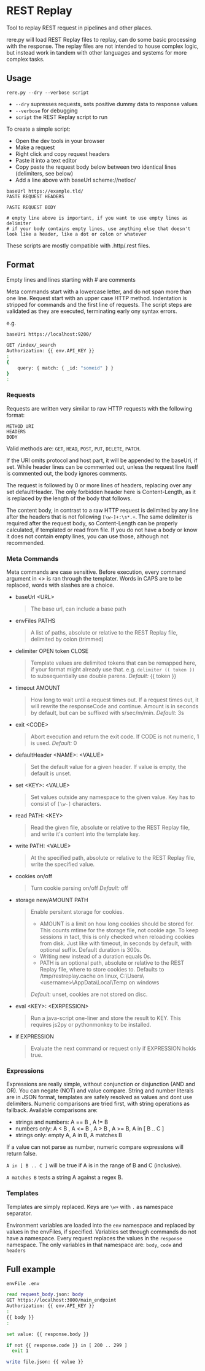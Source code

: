 # REST Replay

Tool to replay REST request in pipelines and other places.

rere.py will load REST Replay files to replay, can do some basic processing with the response.
The replay files are not intended to house complex logic, but instead work in tandem with other languages and systems for more complex tasks.

## Usage

`rere.py --dry --verbose script`

* `--dry` supresses requests, sets positive dummy data to response values
* `--verbose` for debugging
* `script` the REST Replay script to run

To create a simple script:
* Open the dev tools in your browser
* Make a request
* Right click and copy request headers
* Paste it into a text editor
* Copy paste the request body below between two identical lines (delimiters, see below)
* Add a line above with baseUrl scheme://netloc/

```
baseUrl https://example.tld/
PASTE REQUEST HEADERS

PASTE REQUEST BODY

# empty line above is important, if you want to use empty lines as delimiter
# if your body contains empty lines, use anything else that doesn't look like a header, like a dot or colon or whatever
```

These scripts are mostly compatible with .http/.rest files.

## Format

Empty lines and lines starting with # are comments

Meta commands start with a lowercase letter, and do not span more than one line. Request start with an upper case HTTP method.
Indentation is stripped for commands and the first line of requests.
The script steps are validated as they are executed, terminating early ony syntax errors.

e.g.
```bash
baseUri https://localhost:9200/

GET /index/_search
Authorization: {{ env.API_KEY }}
:
{
    query: { match: { _id: "someid" } }
}
:
```

### Requests

Requests are written very similar to raw HTTP requests with the following format:

```
METHOD URI
HEADERS
BODY
```

Valid methods are: `GET`, `HEAD`, `POST`, `PUT`, `DELETE`, `PATCH`.

If the URI omits protocol and host part, it will be appended to the baseUri, if set. While header lines can be commented out, unless the request line itself is commented out, the body ignores comments.

The request is followed by 0 or more lines of headers, replacing over any set defaultHeader. The only forbidden header here is Content-Length, as it is replaced by the length of the body that follows.

The content body, in contrast to a raw HTTP request is delimited by any line after the headers that is not following `[\w-]+:\s*.+`.
The same delimiter is required after the request body, so Content-Length can be properly calculated, if templated or read from file.
If you do not have a body or know it does not contain empty lines, you can use those, although not recommended.

### Meta Commands

Meta commands are case sensitive. Before execution, every command argument in \<> is ran through the templater. Words in CAPS are to be replaced, words with slashes are a choice.

* baseUrl \<URL>
  > The base url, can include a base path
* envFiles PATHS
  > A list of paths, absolute or relative to the REST Replay file, delimited by colon (trimmed)
* delimiter OPEN token CLOSE
  > Template values are delimited tokens that can be remapped here, if your format might already use that.
  > e.g. `delimiter (( token ))` to subsequentially use double parens.
  > *Default:* {{ token }}
* timeout AMOUNT
  > How long to wait until a request times out. If a request times out, it will rewrite the responseCode and continue.
  > Amount is in seconds by default, but can be suffixed with s/sec/m/min.
  > *Default:* 3s
* exit \<CODE>
  > Abort execution and return the exit code. If CODE is not numeric, 1 is used.
  > *Default:* 0
* defaultHeader \<NAME>: \<VALUE>
  > Set the default value for a given header. If value is empty, the default is unset.
* set \<KEY>: \<VALUE>
  > Set values outside any namespace to the given value. Key has to consist of `[\w-]` characters.
* read PATH: \<KEY>
  > Read the given file, absolute or relative to the REST Replay file, and write it's content into the template key.
* write PATH: \<VALUE>
  > At the specified path, absolute or relative to the REST Replay file, write the specified value.
* cookies on/off
  > Turn cookie parsing on/off
  > *Default:* off
* storage new/AMOUNT PATH
  > Enable persitent storage for cookies.
  > * AMOUNT is a limit on how long cookies should be stored for.
  >   This counts mtime for the storage file, not cookie age. To keep sessions in tact, this is only checked when reloading cookies from disk.
  >   Just like with timeout, in seconds by default, with optional suffix. Default duration is 300s.
  > * Writing new instead of a duration equals 0s.
  > * PATH is an optional path, absolute or relative to the REST Replay file, where to store cookies to.
  > Defaults to /tmp/restreplay.cache on linux, C:\Users\\\<username>\AppData\Local\Temp on windows
  >
  > *Default:* unset, cookies are not stored on disc.
* eval \<KEY>: \<EXRPESSION>
  > Run a java-script one-liner and store the result to KEY.
  > This requires js2py or pythonmonkey to be installed.
* if EXPRESSION
  > Evaluate the next command or request only if EXPRESSION holds true.

### Expressions

Expressions are really simple, without conjunction or disjunction (AND and OR). You can negate (NOT) and value compare. String and number literals are in JSON format, templates are safely resolved as values and dont use delimiters. Numeric comparisons are tried first, with string operations as fallback. Available comparisons are:

* strings and numbers: A == B , A != B
* numbers only: A < B , A <= B , A > B , A >= B, A in [ B .. C ]
* strings only: empty A, A in B, A matches B

If a value can not parse as number, numeric compare expressions will return false.

`A in [ B .. C ]` will be true if A is in the range of B and C (inclusive).

`A matches B` tests a string A against a regex B.

### Templates

Templates are simply replaced. Keys are `\w+` with `.` as namespace separator.

Environment variables are loaded into the `env` namespace and replaced by values in the envFiles, if specified.
Variables set through commands do not have a namespace.
Every request replaces the values in the `response` namespace. The only variables in that namespace are: `body`, `code` and `headers`

## Full example
```bash
envFile .env

read request_body.json: body
GET https://localhost:3000/main_endpoint
Authorization: {{ env.API_KEY }}
:
{{ body }}
:

set value: {{ response.body }}

if not {{ response.code }} in [ 200 .. 299 ]
  exit 1

write file.json: {{ value }}

```
